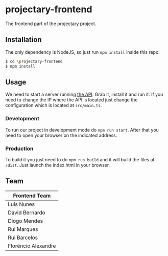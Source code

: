 # projectary-frontend

The frontend part of the projectary project.

## Installation
The only dependency is NodeJS, so just run `npm install` inside this repo:

```bash
$ cd \projectary-frontend
$ npm install 
```

## Usage
We need to start a server running [the API](https://github.com/iptomar/projectary-api). Grab it, install it and run it. If you need to change the IP where the API is located just change the configuration which is located at `src/main.ts`.

### Development
To run our project in development mode do `npm run start`. After that you need to open your browser on the indicated address.

### Production
To build it you just need to do `npm run build` and it will build the files at `/dist`. Just launch the index.html in your browser.

## Team

| Frontend Team       |
| ------------------- |
| Luis Nunes          |
| David Bernardo      |
| Diogo Mendes        |
| Rui Marques         |  
| Rui Barcelos        |
| Florêncio Alexandre |
